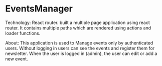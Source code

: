 # EventsManager
Technology:
React router.
built a multiple page application using react router.
It contains multiple paths which are rendered using actions and loader functions.

About:
This application is used to Manage events only by authenticated users.
Without logging in users can see the events and register them for newsletter.
When the user is logged in (admin), the user can edit or add a new event.
